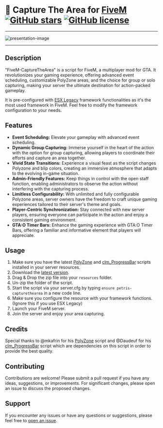 # 🚩 Capture The Area for [FiveM](https://fivem.net/) [![GitHub stars](https://img.shields.io/github/stars/PetrisGR/FiveM-CaptureTheArea.svg)](https://github.com/PetrisGR/FiveM-CaptureTheArea/stargazers) [![GitHub license](https://img.shields.io/github/license/PetrisGR/FiveM-CaptureTheArea.svg)](https://github.com/PetrisGR/FiveM-CaptureTheArea/blob/master/LICENSE)

---

![presentation-image](https://github.com/PetrisGR/FiveM-CaptureTheArea/assets/121623120/b5c45331-9ea6-4bfc-9dee-13cf6c554696)


---

## Description

"FiveM-CaptureTheArea" is a script for FiveM, a multiplayer mod for GTA. It revolutionizes your gaming experience, offering advanced event scheduling, customizable PolyZone areas, and the choice for group or solo capturing, making your server the ultimate destination for action-packed gameplay.

It is pre-configured with [ESX Legacy](https://github.com/esx-framework/esx_core) framework functionalities as it's the most used framework in FiveM. Feel free to modify the framework configuration to your needs.

## Features

* __Event Scheduling:__ Elevate your gameplay with advanced event scheduling.
* __Dynamic Group Capturing:__ Immerse yourself in the heart of the action with the option for group capturing, allowing players to coordinate their efforts and capture an area together.
* __Vivid State Transitions:__ Experience a visual feast as the script changes Polyzone and blip colors, creating an immersive atmosphere that adapts to the evolving in-game situation.
* __Admin-Friendly Features:__ Keep things in control with the open staff function, enabling administrators to observe the action without interfering with the capturing process.
* __Limitless Configurability:__ With unlimited and fully configurable Polyzone areas, server owners have the freedom to craft unique gaming experiences tailored to their server's theme and goals.
* __Player-Centric Synchronization:__ Stay connected with new server players, ensuring everyone can participate in the action and enjoy a consistent gaming environment.
* __GTA:O Timer Bars:__ Enhance the gaming experience with GTA:O Timer Bars, offering a familiar and informative element that players will appreciate.

## Usage

1. Make sure you have the latest [PolyZone](https://github.com/mkafrin/PolyZone/releases/latest/download/PolyZone.zip) and [clm_ProgressBar](https://github.com/Daudeuf/clm_ProgressBar) scripts installed in your server resources.
2. Download the [latest version](https://github.com/PetrisGR/FiveM-CaptureTheArea/releases/latest/download/petris-capturethearea.zip).
3. Drag & Drop the zip file into your `resources` folder.
4. Un-zip the folder of the script.
5. Start the script via your server.cfg by typing `ensure petris-capturethearea` in a new code line.  
6. Make sure you configure the resource with your framework functions. (Ignore this if you use ESX Legacy)
7. Launch your FiveM server.
8. Join the server and enjoy your area capturing.

## Credits

Special thanks to @mkafrin for his [PolyZone](https://github.com/mkafrin/PolyZone) script and @Daudeuf for his [clm_ProgressBar](https://github.com/Daudeuf/clm_ProgressBar) script which are dependencies on this script in order to provide the best quality.

## Contributing

Contributions are welcome! Please submit a pull request if you have any ideas, suggestions, or improvements. For significant changes, please open an issue to discuss the proposed changes.

## Support

If you encounter any issues or have any questions or suggestions, please feel free to [open an issue](https://github.com/PetrisGR/FiveM-CaptureTheArea/issues).
